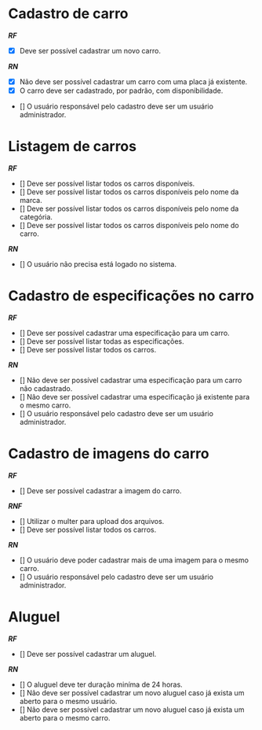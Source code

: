 # Cadastro de carro

**_RF_**

- [x] Deve ser possível cadastrar um novo carro.

**_RN_**

- [x] Não deve ser possível cadastrar um carro com uma placa já existente.
- [x] O carro deve ser cadastrado, por padrão, com disponibilidade.
- [] O usuário responsável pelo cadastro deve ser um usuário administrador.

# Listagem de carros

**_RF_**

- [] Deve ser possível listar todos os carros disponíveis.
- [] Deve ser possível listar todos os carros disponíveis pelo nome da marca.
- [] Deve ser possível listar todos os carros disponíveis pelo nome da categória.
- [] Deve ser possível listar todos os carros disponíveis pelo nome do carro.

**_RN_**

- [] O usuário não precisa está logado no sistema.

# Cadastro de especificações no carro

**_RF_**

- [] Deve ser possível cadastrar uma especificação para um carro.
- [] Deve ser possível listar todas as especificações.
- [] Deve ser possível listar todos os carros.

**_RN_**

- [] Não deve ser possível cadastrar uma especificação para um carro não cadastrado.
- [] Não deve ser possível cadastrar uma especificação já existente para o mesmo carro.
- [] O usuário responsável pelo cadastro deve ser um usuário administrador.

# Cadastro de imagens do carro

**_RF_**

- [] Deve ser possível cadastrar a imagem do carro.

**_RNF_**

- [] Utilizar o multer para upload dos arquivos.
- [] Deve ser possível listar todos os carros.

**_RN_**

- [] O usuário deve poder cadastrar mais de uma imagem para o mesmo carro.
- [] O usuário responsável pelo cadastro deve ser um usuário administrador.

# Aluguel

**_RF_**

- [] Deve ser possível cadastrar um aluguel.

**_RN_**

- [] O aluguel deve ter duração miníma de 24 horas.
- [] Não deve ser possível cadastrar um novo aluguel caso já exista um aberto para o mesmo usuário.
- [] Não deve ser possível cadastrar um novo aluguel caso já exista um aberto para o mesmo carro.
